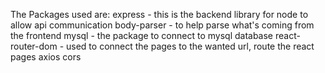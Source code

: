 The Packages used are:
express - this is the backend library for node to allow api communication
body-parser - to help parse what's coming from the frontend
mysql - the package to connect to mysql database
react-router-dom - used to connect the pages to the wanted url, route the react pages
axios 
cors